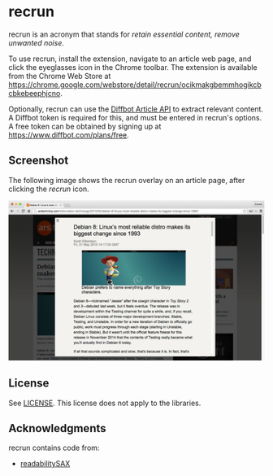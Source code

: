 recrun
======

recrun is an acronym that stands for *retain essential content, remove unwanted noise*.

To use recrun, install the extension, navigate to an article web page,
and click the eyeglasses icon in the Chrome toolbar. The extension is available from the Chrome Web Store at
https://chrome.google.com/webstore/detail/recrun/ocikmakgbemmhogikcbcbkebeephjcno.

Optionally, recrun can use the [Diffbot Article API](http://www.diffbot.com/products/automatic/article/) to extract relevant content.
A Diffbot token is required for this, and must be entered in recrun's options.
A free token can be obtained by signing up at https://www.diffbot.com/plans/free.

Screenshot
----------

The following image shows the recrun overlay on an article page, after clicking
the *recrun* icon.

![Screenshot](screenshots/screenshot.png)

License
-------

See [LICENSE](LICENSE).
This license does not apply to the libraries.

Acknowledgments
---------------

recrun contains code from:

- [readabilitySAX](https://github.com/fb55/readabilitySAX)

